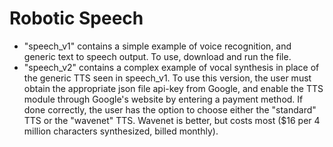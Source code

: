 # Robotic Speech
- "speech_v1" contains a simple example of voice recognition, and generic text to speech output. To use, download and run the file.
- "speech_v2" contains a complex example of vocal synthesis in place of the generic TTS seen in speech_v1. To use this version, the user must obtain the appropriate json file api-key from Google, and enable the TTS module through Google's website by entering a payment method. If done correctly, the user has the option to choose either the "standard" TTS or the "wavenet" TTS. Wavenet is better, but costs most ($16 per 4 million characters synthesized, billed monthly).
